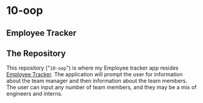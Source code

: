 # 10-oop
## Employee Tracker
## The Repository
This repository ("`10-oop`") is where my Employee tracker app resides [Employee Tracker](https://github.com/Shiv-MS/10-oop).   The application will prompt the user for information about the team manager and then information about the team members. The user can input any number of team members, and they may be a mix of engineers and interns.
